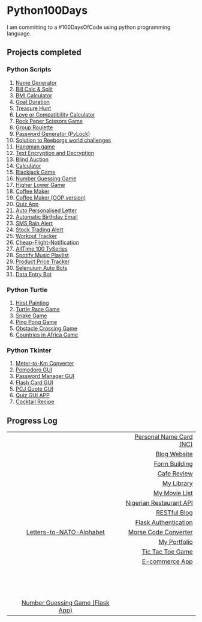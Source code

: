 # Python100Days
I am committing to a #100DaysOfCode using python programming language.

## Projects completed

### Python Scripts
1. [Name Generator](https://github.com/A3AJAGBE/name-generator)
2. [Bill Calc & Split](https://github.com/A3AJAGBE/bill-splitor)
3. [BMI Calculator](https://github.com/A3AJAGBE/bmi-calc)
4. [Goal Duration](https://github.com/A3AJAGBE/goal-duration)
5. [Treasure Hunt](https://github.com/A3AJAGBE/treasure-hunt) 
6. [Love or Compatibility Calculator](https://github.com/A3AJAGBE/LoveCalc)
7. [Rock Paper Scissors Game](https://github.com/A3AJAGBE/rock-paper-scissors-game)
8. [Group Roulette](https://github.com/A3AJAGBE/GroupRoulette)
9. [Password Generator (PyLock)](https://github.com/A3AJAGBE/password-generator)
10. [Solution to Reeborgs world challenges](https://github.com/A3AJAGBE/Reeborgs_World)
11. [Hangman game](https://github.com/A3AJAGBE/hangman) 
12. [Text Encryption and Decryption](https://github.com/A3AJAGBE/text-encrypt-decrypt)
13. [Blind Auction](https://github.com/A3AJAGBE/blind-auction)
14. [Calculator](https://github.com/A3AJAGBE/calculator)
15. [Blackjack Game](https://github.com/A3AJAGBE/blackjack)
16. [Number Guessing Game](https://github.com/A3AJAGBE/number-guessing-game) 
17. [Higher Lower Game](https://github.com/A3AJAGBE/higher-lower)
18. [Coffee Maker](https://github.com/A3AJAGBE/coffee-maker) 
19. [Coffee Maker (OOP version)](https://github.com/A3AJAGBE/CoffeeMaker-OOP) 
20. [Quiz App](https://github.com/A3AJAGBE/quiz-oop) 
21. [Auto Personalised Letter](https://github.com/A3AJAGBE/auto-personalised-letter) 
22. [Automatic Birthday Email](https://github.com/A3AJAGBE/Auto-Birthday-Email)
23. [SMS Rain Alert](https://github.com/A3AJAGBE/SMS-rain-alert) 
24. [Stock Trading Alert](https://github.com/A3AJAGBE/stock-trading-sms-alert)
25. [Workout Tracker](https://github.com/A3AJAGBE/Track-Workout)
26. [Cheap-Flight-Notification](https://github.com/A3AJAGBE/Cheap-Flight-Notification)
27. [AllTime 100 TvSeries](https://github.com/A3AJAGBE/AllTime-100-TvSeries)
28. [Spotify Music Playlist](https://github.com/A3AJAGBE/MusicPlaylist)
29. [Product Price Tracker](https://github.com/A3AJAGBE/PriceTracker)
30. [Selenuium Auto Bots](https://github.com/A3AJAGBE/Selenuium-Auto-Bots)
31. [Data Entry Bot](https://github.com/A3AJAGBE/Data-Entry-Bot)

### Python Turtle
1. [Hirst Painting](https://github.com/A3AJAGBE/HirstPainting) 
2. [Turtle Race Game](https://github.com/A3AJAGBE/TurtleRaceGame)
3. [Snake Game](https://github.com/A3AJAGBE/Snake_Game) 
4. [Ping Pong Game](https://github.com/A3AJAGBE/Ping-Pong-Game) 
5. [Obstacle Crossing Game](https://github.com/A3AJAGBE/Crossing-Game) 
6. [Countries in Africa Game](https://github.com/A3AJAGBE/Countries-In-Africa-Game)

### Python Tkinter
1. [Meter-to-Km Converter](https://github.com/A3AJAGBE/M-to-Km-Converter) 
2. [Pomodoro GUI](https://github.com/A3AJAGBE/Pomodoro-GUI-App) 
3. [Password Manager GUI](https://github.com/A3AJAGBE/PasswordManagerGUI) 
4. [Flash Card GUI](https://github.com/A3AJAGBE/flash-card-GUI) 
5. [PCJ Quote GUI](https://github.com/A3AJAGBE/PCJ-Quotes-GUI)
6. [Quiz GUI APP](https://github.com/A3AJAGBE/Quiz-GUI-App) 
7. [Cocktail Recipe](https://github.com/A3AJAGBE/Random-Cocktail-Recipe)


## Progress Log
|       |            |   |
| ------------- |:----------------------:| ---------:|
|  |  | [Personal Name Card (NC)](https://github.com/A3AJAGBE/myNameCard) 
|  |   | [Blog Website](https://github.com/A3AJAGBE/Blog) 
|   |    | [Form Building](https://github.com/A3AJAGBE/Form-Building-Flask)
|  |     | [Cafe Review](https://github.com/A3AJAGBE/CafeReview)
| |  | [My Library](https://github.com/A3AJAGBE/MyLibrary)
|  |  | [My Movie List](https://github.com/A3AJAGBE/MyMovieList)  | 
|  |  | [Nigerian Restaurant API](https://github.com/A3AJAGBE/NaijaRestaurantAPI)
|  |  | [RESTful Blog](https://github.com/A3AJAGBE/RESTful_Blog)
|  |   | [Flask Authentication](https://github.com/A3AJAGBE/FlaskAuthentication)
|  | [Letters-to-NATO-Alphabet](https://github.com/A3AJAGBE/Letters-to-nato-alphabet)  | [Morse Code Converter](https://github.com/A3AJAGBE/MorseCode_Converter)
| |  | [My Portfolio](https://github.com/A3AJAGBE/MyPortfolio)
|  |  | [Tic Tac Toe Game](https://github.com/A3AJAGBE/TicTacToe)
|  |  | [E-commerce App](https://github.com/A3AJAGBE/JG-Shop)
|  |  |
|  |   |
| |   |
|  |  | 
| |  | 
|  |   | 
|  |  | 
|  |  | 
|  |  | 
|  |  | 
|  |  | 
|  |  | 
|  |  | 
|  |  | 
|  | [Number Guessing Game (Flask App)](https://github.com/A3AJAGBE/Guess-Number-FlaskApp) | 
